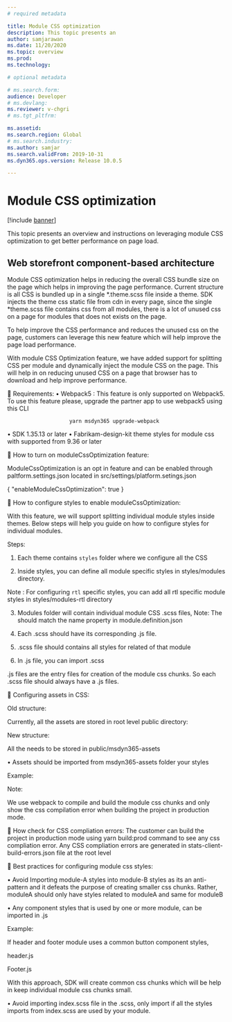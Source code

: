 ```yaml
---
# required metadata

title: Module CSS optimization
description: This topic presents an
author: samjarawan
ms.date: 11/20/2020
ms.topic: overview
ms.prod: 
ms.technology: 

# optional metadata

# ms.search.form: 
audience: Developer
# ms.devlang: 
ms.reviewer: v-chgri
# ms.tgt_pltfrm: 

ms.assetid: 
ms.search.region: Global
# ms.search.industry: 
ms.author: samjar
ms.search.validFrom: 2019-10-31
ms.dyn365.ops.version: Release 10.0.5

---
```

# Module CSS optimization

[!include [banner](../includes/banner.md)]

This topic presents an overview and instructions on leveraging module CSS optimization to get better performance on page load.

## Web storefront component-based architecture

Module CSS optimization helps in reducing the overall CSS bundle size on the page which helps in improving the page performance. Current structure is all CSS is bundled up in a single *.theme.scss file inside a theme. SDK injects the theme css static file from cdn in every page, since the single *theme.scss file contains css from all modules, there is a lot of unused css on a page for modules that does not exists on the page.
 
To help improve the CSS performance and reduces the unused css on the page, customers can leverage this new feature which will help improve the page load performance.
 
With module CSS Optimization feature, we have added support for splitting CSS per module and dynamically inject the module CSS on the page. This will help in on reducing unused CSS on a page that browser has to download and help improve performance.
 
  Requirements: 
•	Webpack5 : This feature is only supported on Webpack5. To use this feature please, upgrade the partner app to use webpack5 using this CLI       
 
                        yarn msdyn365 upgrade-webpack
 
•	SDK 1.35.13 or later 
•	Fabrikam-design-kit theme styles for module css with supported from 9.36 or later
 
	How to turn on moduleCssOptimization feature:
 
ModuleCssOptimization is an opt in feature and can be enabled through paltform.settings.json located in src/settings/platform.setings.json
 
{
    "enableModuleCssOptimization": true
}
 
 
	How to configure styles to enable moduleCssOptimization:
 
With this feature, we will support splitting individual module styles inside themes. Below steps will help you guide on how to configure styles for individual modules.
 
Steps:

1.	Each theme contains `styles` folder where we configure all the CSS
 
 
 
2.	Inside styles, you can define all module specific styles in styles/modules directory. 

 
 

Note : For configuring `rtl` specific styles, you can add all rtl specific module styles in styles/modules-rtl directory
 
3.	Modules folder will contain individual module CSS  <moduleName>.scss files, 
Note: The <module name> should match the name property in module.definition.json 
 
 
 
4.	Each <moduleName>.scss  should have its corresponding <moduleName>.js  file.
 
 
 
5.	<moduleName>.scss  file should contains all styles for related of that module
 
 
 
 
 
6.	In <moduleName>.js file, you can import <moduleName>.scss
 
 
 
<moduleName>.js files are the entry files for creation of the module css chunks. So each <moduleName>.scss file should always have a <moduleName>.js files.
 
	Configuring assets in CSS:
 
Old structure: 
 
Currently, all the assets are stored in root level public directory:
 
 
 
 
New structure:
 
All the needs to be stored in public/msdyn365-assets
 
 
 
•	Assets should be imported from msdyn365-assets folder your styles
 
Example:
 
 
 
Note: 
 
We use webpack to compile and build the module css chunks and only show the css compilation error when building the project in production mode. 
 
	How check for CSS compliation errors:
The customer can build the project in production mode using yarn build:prod command to see any css compliation error. Any CSS compliation errors are generated in stats-client-build-errors.json file at the root level

	Best practices for configuring module css styles:
 
•	Avoid Importing module-A styles into module-B styles as its an anti-pattern and it defeats the purpose of creating smaller css chunks. Rather, moduleA should only have styles related to moduleA and same for moduleB
 
•	Any component styles that is used by one or more module, can be imported in <moduleName>.js 
 
Example: 
 
If header and footer module uses a common button component styles,
 
header.js
 
 
Footer.js
 
 
 
With this approach, SDK will create common css chunks which will be help in keep individual module css chunks small.
 
•	Avoid importing index.scss file in the <moduleName>.scss, only import if all the styles imports from index.scss are used by your module.

